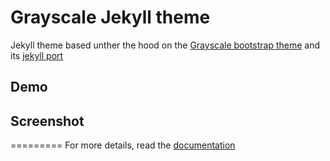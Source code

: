 Grayscale Jekyll theme
=========================

Jekyll theme based unther the hood on the [Grayscale bootstrap theme](http://ironsummitmedia.github.io/startbootstrap-grayscale/) and its [jekyll port](https://github.com/jeromelachaud/grayscale-theme)

## Demo


## Screenshot


=========
For more details, read the [documentation](http://jekyllrb.com/)
